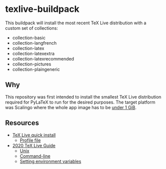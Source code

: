 # texlive-buildpack

This buildpack will install the most recent TeX Live distribution with a custom set of collections:

- collection-basic
- collection-langfrench
- collection-latex
- collection-latexextra
- collection-latexrecommended
- collection-pictures
- collection-plaingeneric

## Why

This repository was first intended to install the smallest TeX Live distribution required for
PyLaTeX to run for the desired purposes. The target platform was Scalingo where the whole app
image has to be [under 1 GiB][size-limit].

## Resources

- [TeX Live quick install][quickinstall]
  - [Profile file][profile]
- [2020 TeX Live Guide][texlive-doc]
  - [Unix][unix]
  - [Command-line][cli]
  - [Setting environment variables][env-var]

[//]: # (--- Images and links section ---)

[size-limit]: https://doc.scalingo.com/platform/deployment/limits

[quickinstall]: https://www.tug.org/texlive/quickinstall.html
[profile]: https://www.tug.org/texlive/doc/install-tl.html#PROFILES

[texlive-doc]: https://www.tug.org/texlive/doc/texlive-en/texlive-en.html
[unix]: https://www.tug.org/texlive/doc/texlive-en/texlive-en.html#x1-160003.1.1
[cli]: https://www.tug.org/texlive/doc/texlive-en/texlive-en.html#x1-280003.3
[env-var]: https://www.tug.org/texlive/doc/texlive-en/texlive-en.html#x1-310003.4.1
